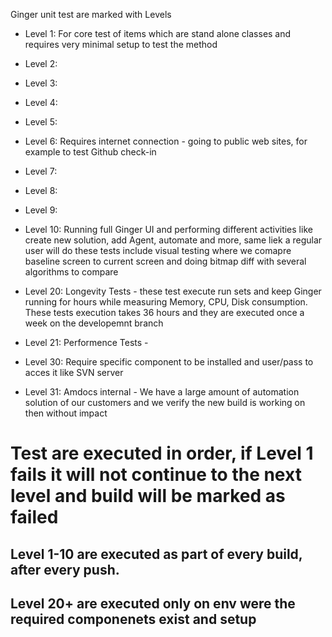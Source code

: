 Ginger unit test are marked with Levels

- Level 1: For core test of items which are stand alone classes and requires very minimal setup to test the method
- Level 2: 
- Level 3:
- Level 4:
- Level 5:
- Level 6: Requires internet connection - going to public web sites, for example to test Github check-in
- Level 7: 
- Level 8:
- Level 9:
- Level 10: Running full Ginger UI and performing different activities like create new solution, add Agent, automate and more, same liek a regular user will do 
these tests include visual testing where we comapre baseline screen to current screen and doing bitmap diff with several algorithms to compare

- Level 20: Longevity Tests - these test execute run sets and keep Ginger running for hours while measuring Memory, CPU, Disk consumption.
These tests execution takes 36 hours and they are executed once a week on the developemnt branch
- Level 21: Performence Tests - 

- Level 30: Require specific component to be installed and user/pass to acces it like SVN server
- Level 31: Amdocs internal - We have a large amount of automation solution of our customers and we verify the new build is working on then without impact

# Test are executed in order, if Level 1 fails it will not continue to the next level and build will be marked as failed

## Level 1-10 are executed as part of every build, after every push.
## Level 20+ are executed only on env were the required componenets exist and setup

